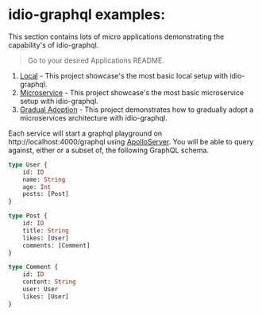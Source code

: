# idio-graphql examples:

This section contains lots of micro applications demonstrating the capability's of idio-graphql. 

>  Go to your desired Applications README.

1. [Local](https://github.com/danstarns/idio-graphql/blob/master/examples/local/README.md) - This project showcase's the most basic local setup with idio-graphql.
2. [Microservice](https://github.com/danstarns/idio-graphql/blob/master/examples/microservice/README.md) - This project showcase's the most basic microservice setup with idio-graphql.
3. [Gradual Adoption](https://github.com/danstarns/idio-graphql/blob/master/examples/gradual_adoption/README.md) - This project demonstrates how to gradually adopt a microservices architecture with idio-graphql.

Each service will start a graphql playground on http://localhost:4000/graphql using [ApolloServer](https://www.apollographql.com/docs/apollo-server/). You will be able to query against, either or a subset of, the following GraphQL schema. 

```graphql
type User {
    id: ID
    name: String
    age: Int
    posts: [Post]
}

type Post {
    id: ID
    title: String
    likes: [User]
    comments: [Comment]
}

type Comment {
    id: ID
    content: String
    user: User
    likes: [User]
}
```
